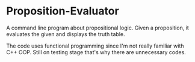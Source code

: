 # Proposition-Evaluator
A command line program about propositional logic. Given a proposition, it evaluates the given and displays the truth table.

The code uses functional programming since I'm not really familiar with C++ OOP. Still on testing stage that's why there are unnecessary codes. 
